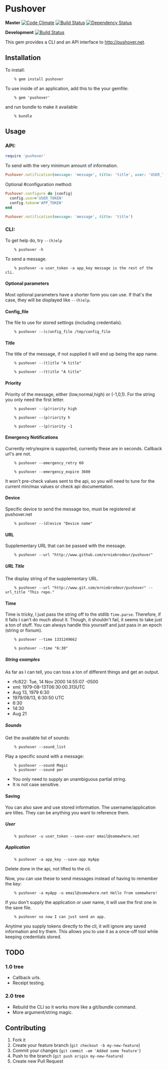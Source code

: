 # Pushover
**Master** [![Code Climate](https://codeclimate.com/badge.png)](https://codeclimate.com/github/erniebrodeur/pushover) [![Build Status](https://travis-ci.org/erniebrodeur/pushover.png?branch=master)](https://travis-ci.org/erniebrodeur/pushover) [![Dependency Status](https://gemnasium.com/erniebrodeur/pushover.png)](https://gemnasium.com/erniebrodeur/pushover)

**Development** [![Build Status](https://travis-ci.org/erniebrodeur/pushover.png?branch=development)](https://travis-ci.org/erniebrodeur/pushover)

This gem provides a CLI and an API interface to http://pushover.net.

## Installation

To install:

		% gem install pushover

To use inside of an application, add this to the your gemfile:

		% gem 'pushover'

and run bundle to make it available:

		% bundle

## Usage

### API:
```ruby
require 'pushover'
```

To send with the very minimum amount of information.

```ruby
Pushover.notification(message: 'message', title: 'title', user: 'USER_TOKEN', token: 'APP_TOKEN')
```

Optional #configuration method:
```ruby
Pushover.configure do |config|
  config.user='USER_TOKEN'
  config.token='APP_TOKEN'
end

Pushover.notification(message: 'message', title: 'title')
```

### CLI:

To get help do, try ```--(h)elp```

		% pushover -h

To send a message.

		% pushover -u user_token -a app_key message is the rest of the cli.

#### Optional parameters

Most optional parameters have a shorter form you can use.  If that's the case, they will be displayed like ```--(h)elp```.

#### Config_file

The file to use for stored settings (including credentials).

		% pushover --(c)onfig_file /tmp/config_file


#### Title

The title of the message, if not supplied it will end up being the app name.

		% pushover --(t)itle "A title"

		% pushover --(t)itle "A title"

#### Priority

Priority of the message, either (low,normal,high) or (-1,0,1).  For the string you only need the first letter.

		% pushover --(p)riority high

		% pushover --(p)riority h

		% pushover --(p)riority -1

#### Emergency Notifications

Currently retry/expire is supported, currently these are in seconds.  Callback url's are not.

		% pushover --emergency_retry 60

		% pushover --emergency_expire 3600

It won't pre-check values sent to the api, so you will need to tune for the current min/max values or check api documentation.

#### Device

Specific device to send the message too, must be registered at pushover.net

		% pushover --(d)evice "Device name"

#### URL

Supplementary URL that can be passed with the message.

		% pushover --url "http://www.github.com/erniebrodeur/pushover"

##### URL Title

The display string of the supplementary URL.

		% pushover --url "http://www.git.com/erniebrodeur/pushover" --url_title "This repo."

#### Time

Time is tricky, I just pass the string off to the stdlib ```Time.parse```.  Therefore, if it fails I can't do much about it.  Though, it shouldn't fail, it seems to take just a ton of stuff.  You can always handle this yourself and just pass in an epoch (string or fixnum).

		% pushover --time 1331249662

		% pushover --time "6:30"

##### String examples

As far as I can tell, you can toss a ton of different things and get an output.

* rfc822: Tue, 14 Nov 2000 14:55:07 -0500
* xml: 1979-08-13T06:30:00.313UTC
* Aug 13, 1979 6:30
* 1979/08/13, 6:30:50 UTC
* 6:30
* 14:30
* Aug 21

##### Sounds

Get the available list of sounds:

		% pushover --sound_list

Play a specific sound with a message:

		% pushover --sound Magic
		% pushover --sound per

* You only need to supply an unambiguous partial string.
* It is not case sensitive.

#### Saving

You can also save and use stored information.  The username/application are titles.  They can be anything you want to reference them.

##### User

		% pushover -u user_token --save-user email@somewhere.net

##### Application

		% pushover -a app_key --save-app myApp

Delete done in the api, not lifted to the cli.

Now, you can use these to send messages instead of having to remember the key:

		% pushover -a myApp -u email@somewhere.net Hello from somewhere!

If you don't supply the application or user name, it will use the first one in the save file.

		% pushover so now I can just send an app.

Anytime you supply tokens directly to the cli, it will ignore any saved information and try them.  This allows you to use it as a once-off tool while keeping credentials stored.

## TODO

### 1.0 tree

* Callback urls.
* Receipt testing.

### 2.0 tree

* Rebuild the CLI so it works more like a git/bundle command.
* More argument/string magic.

## Contributing

1. Fork it
2. Create your feature branch (`git checkout -b my-new-feature`)
3. Commit your changes (`git commit -am 'Added some feature'`)
4. Push to the branch (`git push origin my-new-feature`)
5. Create new Pull Request
